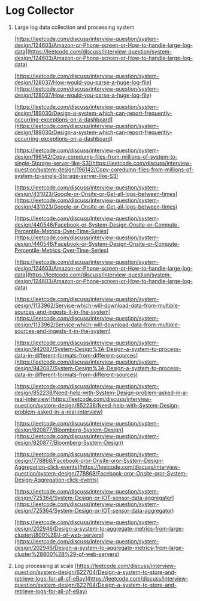 # Log Collector



1. Large log data collection and processing system 

   [https://leetcode.com/discuss/interview-question/system-design/124603/Amazon-or-Phone-screen-or-How-to-handle-large-log-data](https://leetcode.com/discuss/interview-question/system-design/124603/Amazon-or-Phone-screen-or-How-to-handle-large-log-data)

   [https://leetcode.com/discuss/interview-question/system-design/128037/How-would-you-parse-a-huge-log-file](https://leetcode.com/discuss/interview-question/system-design/128037/How-would-you-parse-a-huge-log-file)

   [https://leetcode.com/discuss/interview-question/system-design/189030/Design-a-system-which-can-report-frequently-occurring-exceptions-on-a-dashboard](https://leetcode.com/discuss/interview-question/system-design/189030/Design-a-system-which-can-report-frequently-occurring-exceptions-on-a-dashboard)

   [https://leetcode.com/discuss/interview-question/system-design/196142/Copy-coredump-files-from-millions-of-system-to-single-Storage-server-like-S3](https://leetcode.com/discuss/interview-question/system-design/196142/Copy-coredump-files-from-millions-of-system-to-single-Storage-server-like-S3)

   [https://leetcode.com/discuss/interview-question/system-design/431023/Google-or-Onsite-or-Get-all-logs-between-times](https://leetcode.com/discuss/interview-question/system-design/431023/Google-or-Onsite-or-Get-all-logs-between-times)

   [https://leetcode.com/discuss/interview-question/system-design/440546/Facebook-or-System-Design-Onsite-or-Compute-Percentile-Metrics-Over-Time-Series](https://leetcode.com/discuss/interview-question/system-design/440546/Facebook-or-System-Design-Onsite-or-Compute-Percentile-Metrics-Over-Time-Series)

   [https://leetcode.com/discuss/interview-question/system-design/124603/Amazon-or-Phone-screen-or-How-to-handle-large-log-data](https://leetcode.com/discuss/interview-question/system-design/124603/Amazon-or-Phone-screen-or-How-to-handle-large-log-data)

   [https://leetcode.com/discuss/interview-question/system-design/1133962/Service-which-will-download-data-from-multiple-sources-and-ingests-it-in-the-system](https://leetcode.com/discuss/interview-question/system-design/1133962/Service-which-will-download-data-from-multiple-sources-and-ingests-it-in-the-system)

   [https://leetcode.com/discuss/interview-question/system-design/942087/System-Design%3A-Design-a-system-to-process-data-in-different-formats-from-different-sources](https://leetcode.com/discuss/interview-question/system-design/942087/System-Design%3A-Design-a-system-to-process-data-in-different-formats-from-different-sources)

   [https://leetcode.com/discuss/interview-question/system-design/852238/Need-help-with-System-Design-problem-asked-in-a-real-interview](https://leetcode.com/discuss/interview-question/system-design/852238/Need-help-with-System-Design-problem-asked-in-a-real-interview)

   [https://leetcode.com/discuss/interview-question/system-design/820877/Bloomberg-System-Design](https://leetcode.com/discuss/interview-question/system-design/820877/Bloomberg-System-Design)

   [https://leetcode.com/discuss/interview-question/system-design/778868/Facebook-oror-Onsite-oror-System-Design-Aggregation-click-events](https://leetcode.com/discuss/interview-question/system-design/778868/Facebook-oror-Onsite-oror-System-Design-Aggregation-click-events)

   [https://leetcode.com/discuss/interview-question/system-design/725364/System-Design-or-IOT-sensor-data-aggregator](https://leetcode.com/discuss/interview-question/system-design/725364/System-Design-or-IOT-sensor-data-aggregator)

   [https://leetcode.com/discuss/interview-question/system-design/202946/Design-a-system-to-aggregate-metrics-from-large-cluster\(800%2B\)-of-web-servers](https://leetcode.com/discuss/interview-question/system-design/202946/Design-a-system-to-aggregate-metrics-from-large-cluster%28800%2B%29-of-web-servers)

2. Log processing at scale [https://leetcode.com/discuss/interview-question/system-design/622704/Design-a-system-to-store-and-retrieve-logs-for-all-of-eBay](https://leetcode.com/discuss/interview-question/system-design/622704/Design-a-system-to-store-and-retrieve-logs-for-all-of-eBay)

